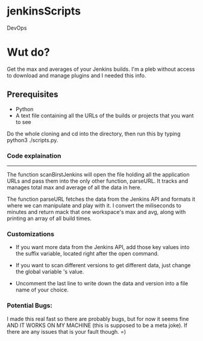 # jenkinsScripts
DevOps

# Wut do?
Get the max and averages of your Jenkins builds. I'm a pleb without access to download and manage plugins and I needed this info. 

## Prerequisites
* Python
* A text file containing all the URLs of the builds or projects that you want to see

Do the whole cloning and cd into the directory, then run this by typing python3 ./scripts.py.  


### Code explaination 
___
The function scanBirstJenkins will open the file holding all the application URLs and pass them into the only other function, parseURL. 
It tracks and manages total max and average of all the data in here.

The function parseURL fetches the data from the Jenkins API and formats it where we can manipulate and play with it.
I convert the miliseconds to minutes and return mack that one workspace's max and avg, along with printing an array of all build times.  

### Customizations
* If you want more data from the Jenkins API, add those key values into the suffix variable, located right after the open command.  

* If you want to scan different versions to get different data, just change the global variable <version>'s value.  
  
* Uncomment the last line to write down the data and version into a file name of your choice.  

### Potential Bugs:
I made this real fast so there are probably bugs, but for now it seems fine AND IT WORKS ON MY MACHINE (this is supposed to be a meta joke).
If there are any issues that is your fault though. =)
